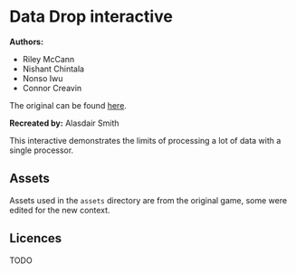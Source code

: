 # Data Drop interactive

**Authors:**

- Riley McCann
- Nishant Chintala
- Nonso Iwu
- Connor Creavin

The original can be found [here](https://github.com/rmccann01/DataVelocityInteractive).

**Recreated by:** Alasdair Smith

This interactive demonstrates the limits of processing a lot of data with a single processor.

## Assets

Assets used in the `assets` directory are from the original game, some were edited for the new context.

## Licences

TODO
